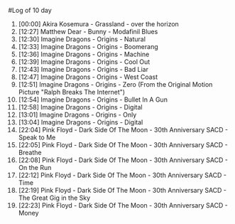 #Log of 10 day

1. [00:00] Akira Kosemura - Grassland - over the horizon
1. [12:27] Matthew Dear - Bunny - Modafinil Blues
1. [12:30] Imagine Dragons - Origins - Natural
1. [12:33] Imagine Dragons - Origins - Boomerang
1. [12:36] Imagine Dragons - Origins - Machine
1. [12:39] Imagine Dragons - Origins - Cool Out
1. [12:43] Imagine Dragons - Origins - Bad Liar
1. [12:47] Imagine Dragons - Origins - West Coast
1. [12:51] Imagine Dragons - Origins - Zero (From the Original Motion Picture "Ralph Breaks The Internet")
1. [12:54] Imagine Dragons - Origins - Bullet In A Gun
1. [12:58] Imagine Dragons - Origins - Digital
1. [13:01] Imagine Dragons - Origins - Only
1. [13:04] Imagine Dragons - Origins - Digital
1. [22:04] Pink Floyd - Dark Side Of The Moon - 30th Anniversary SACD - Speak to Me
1. [22:05] Pink Floyd - Dark Side Of The Moon - 30th Anniversary SACD - Breathe
1. [22:08] Pink Floyd - Dark Side Of The Moon - 30th Anniversary SACD - On the Run
1. [22:12] Pink Floyd - Dark Side Of The Moon - 30th Anniversary SACD - Time
1. [22:19] Pink Floyd - Dark Side Of The Moon - 30th Anniversary SACD - The Great Gig in the Sky
1. [22:23] Pink Floyd - Dark Side Of The Moon - 30th Anniversary SACD - Money
